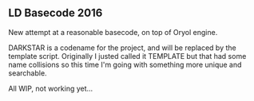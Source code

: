 LD Basecode 2016
-----------------

New attempt at a reasonable basecode, on top of Oryol engine. 

DARKSTAR is a codename for the project, and will be replaced by the template script. Originally
I justed called it TEMPLATE but that had some name collisions so this time I'm going with something
more unique and searchable.

All WIP, not working yet...